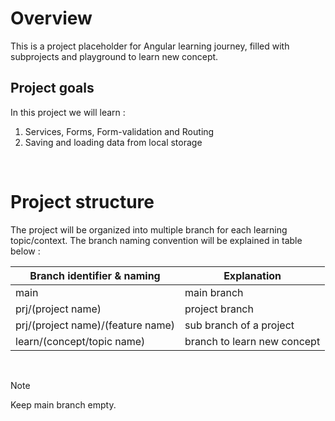 # Overview
This is a project placeholder for Angular learning journey, filled with subprojects and playground to learn new concept.
&nbsp;
&nbsp;

## Project goals
In this project we will learn :
1. Services, Forms, Form-validation and Routing
2. Saving and loading data from local storage

&nbsp;
&nbsp;

# Project structure
The project will be organized into multiple branch for each learning topic/context.
The branch naming convention will be explained in table below :

| Branch identifier & naming  | Explanation |
| ------------- | ------------- |
| main | main branch|
| prj/(project name)  | project branch  |
| prj/(project name)/(feature name)  | sub branch of a project  |
| learn/(concept/topic name)  | branch to learn new concept  |

&nbsp;
&nbsp;

> [!NOTE]
> Keep main branch empty.
